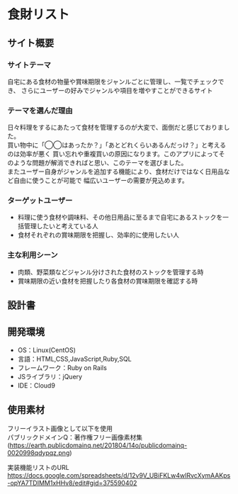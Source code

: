 # 食財リスト

## サイト概要
### サイトテーマ
自宅にある食材の物量や賞味期限をジャンルごとに管理し、一覧でチェックでき、
さらにユーザーの好みでジャンルや項目を増やすことができるサイト
​
### テーマを選んだ理由
日々料理をするにあたって食材を管理するのが大変で、面倒だと感じておりました。<br>
買い物中に「◯◯はあったか？」「あとどれくらいあるんだっけ？」と考えるのは効率が悪く
買い忘れや重複買いの原因になります。このアプリによってそのような問題が解消できればと思い、このテーマを選びました。<br>
またユーザー自身がジャンルを追加する機能により、食材だけではなく日用品など自由に使うことが可能で
幅広いユーザーの需要が見込めます。
### ターゲットユーザー
- 料理に使う食材や調味料、その他日用品に至るまで自宅にあるストックを一括管理したいと考えている人
- 食材それぞれの賞味期限を把握し、効率的に使用したい人​

### 主な利用シーン
- 肉類、野菜類などジャンル分けされた食材のストックを管理する時
- 賞味期限の近い食材を把握したり各食材の賞味期限を確認する時

## 設計書

## 開発環境
- OS：Linux(CentOS)
- 言語：HTML,CSS,JavaScript,Ruby,SQL
- フレームワーク：Ruby on Rails
- JSライブラリ：jQuery
- IDE：Cloud9

## 使用素材
フリーイラスト画像として以下を使用 <br>
パブリックドメインQ：著作権フリー画像素材集(https://earth.publicdomainq.net/201804/14o/publicdomainq-0020998qdypqz.png)  

実装機能リストのURL <br>
https://docs.google.com/spreadsheets/d/12v9V_UBiFKLw4wIRvcXymAAKps-opYA7TDIMM1xHHv8/edit#gid=375590402